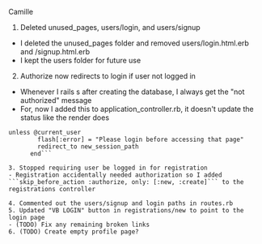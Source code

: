 Camille 

1. Deleted unused_pages, users/login, and users/signup
- I deleted the unused_pages folder and removed users/login.html.erb and /signup.html.erb
- I kept the users folder for future use

2. Authorize now redirects to login if user not logged in
- Whenever I rails s after creating the database, I always get the "not authorized" message
- For, now I added this to application_controller.rb, it doesn't update the status like the render does 
```
unless @current_user
        flash[:error] = "Please login before accessing that page"
        redirect_to new_session_path
      end``` 

3. Stopped requiring user be logged in for registration
- Registration accidentally needed authorization so I added ```skip_before_action :authorize, only: [:new, :create]``` to the registrations controller

4. Commented out the users/signup and login paths in routes.rb 
5. Updated "VB LOGIN" button in registrations/new to point to the login page
- (TODO) Fix any remaining broken links 
6. (TODO) Create empty profile page?
